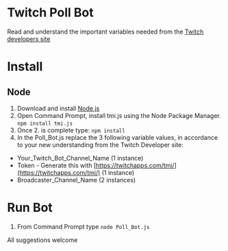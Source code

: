 # Twitch Poll Bot
Read and understand the important variables needed from 
the [Twitch developers site](https://dev.twitch.tv/docs/irc)
# Install
## Node
1. Download and install [Node.js](https://nodejs.org/en/)
2. Open Command Prompt, install tmi.js using the Node Package Manager.
```npm install tmi.js```
3. Once 2. is complete type:
```npm install```
4. In the Poll_Bot.js replace the 3 following variable values, in accordance to
your new understanding from the Twitch Developer site:
+ Your_Twitch_Bot_Channel_Name (1 instance)
+ Token - Generate this with [https://twitchapps.com/tmi/](https://twitchapps.com/tmi/) (1 instance)
+ Broadcaster_Channel_Name (2 instances)
# Run Bot
1. From Command Prompt type
    ```node Poll_Bot.js```
    
All suggestions welcome
